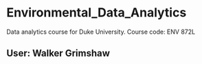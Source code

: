 # Environmental_Data_Analytics
Data analytics course for Duke University. Course code: ENV 872L

## User: Walker Grimshaw

